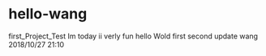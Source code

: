 # hello-wang
first_Project_Test
Im today ii verly fun hello Wold first 
second update wang 2018/10/27 21:10
